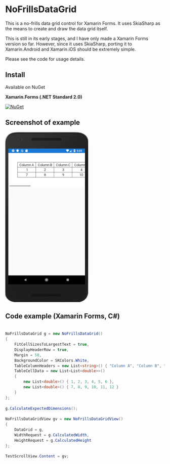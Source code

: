 # NoFrillsDataGrid
This is a no-frills data grid control for Xamarin Forms. It uses SkiaSharp as the means to create and draw the data grid itself.

This is still in its early stages, and I have only made a Xamarin Forms version so far. However, since it uses SkiaSharp, porting it to Xamarin.Android and Xamarin.iOS should be extremely simple.

Please see the code for usage details.

## Install

Available on NuGet

**Xamarin.Forms (.NET Standard 2.0)**

[![NuGet](https://img.shields.io/nuget/v/NoFrills.Xamarin.Forms.svg?label=NuGet)](https://www.nuget.org/packages/NoFrills.Xamarin.Forms/)

## Screenshot of example

![data grid screenshot](example_screenshot.png)

## Code example (Xamarin Forms, C#)

```csharp

NoFrillsDataGrid g = new NoFrillsDataGrid()
{
    FitCellSizesToLargestText = true,
    DisplayHeaderRow = true,
    Margin = 50,
    BackgroundColor = SKColors.White,
    TableColumnHeaders = new List<string>() { "Column A", "Column B", "Column C", "Column D", "Column E", "Column F" },
    TableCellData = new List<List<double>>()
    {
        new List<double>() { 1, 2, 3, 4, 5, 6 },
        new List<double>() { 7, 8, 9, 10, 11, 12 }
    }
};

g.CalculateExpectedDimensions();

NoFrillsDataGridView gv = new NoFrillsDataGridView()
{
    DataGrid = g,
    WidthRequest = g.CalculatedWidth,
    HeightRequest = g.CalculatedHeight
};

TestScrollView.Content = gv;
            
```
